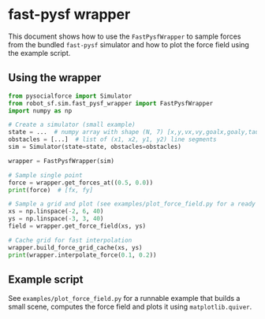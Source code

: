 # fast-pysf wrapper

This document shows how to use the `FastPysfWrapper` to sample forces from the bundled `fast-pysf` simulator and how to plot the force field using the example script.

## Using the wrapper

```python
from pysocialforce import Simulator
from robot_sf.sim.fast_pysf_wrapper import FastPysfWrapper
import numpy as np

# Create a simulator (small example)
state = ...  # numpy array with shape (N, 7) [x,y,vx,vy,goalx,goaly,tau]
obstacles = [...]  # list of (x1, x2, y1, y2) line segments
sim = Simulator(state=state, obstacles=obstacles)

wrapper = FastPysfWrapper(sim)

# Sample single point
force = wrapper.get_forces_at((0.5, 0.0))
print(force)  # [fx, fy]

# Sample a grid and plot (see examples/plot_force_field.py for a ready example)
xs = np.linspace(-2, 6, 40)
ys = np.linspace(-3, 3, 40)
field = wrapper.get_force_field(xs, ys)

# Cache grid for fast interpolation
wrapper.build_force_grid_cache(xs, ys)
print(wrapper.interpolate_force(0.1, 0.2))
```

## Example script

See `examples/plot_force_field.py` for a runnable example that builds a small scene,
computes the force field and plots it using `matplotlib.quiver`.
